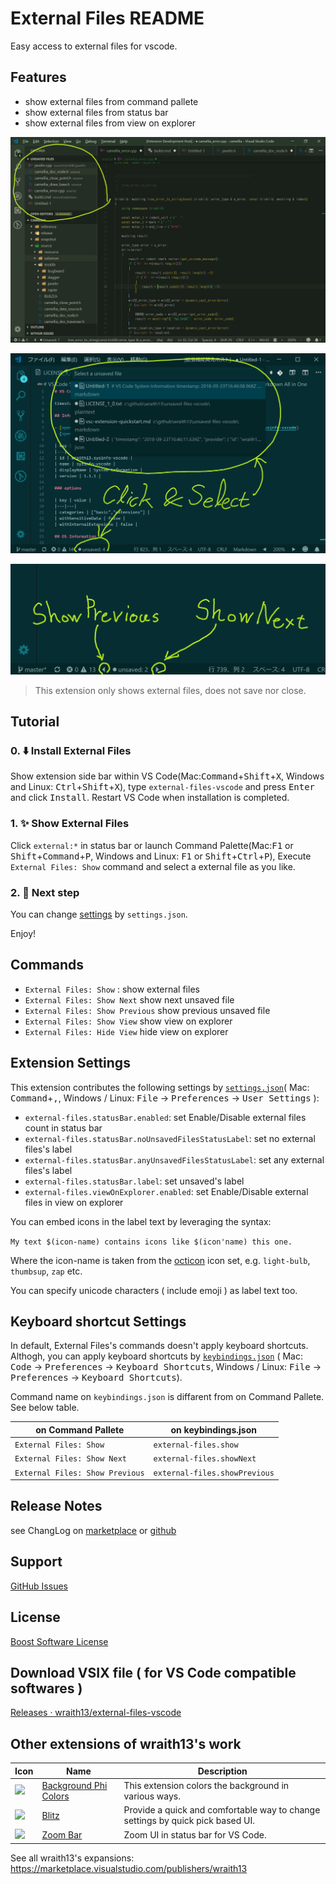 # External Files README

Easy access to external files for vscode.

## Features

* show external files from command pallete
* show external files from status bar
* show external files from view on explorer

![screen shot: View on Explorer](./images/screenshot3.png)

![screen shot: Show](./images/screenshot.png)

![screen shot: Show Next/Previous](./images/screenshot2.png)

> This extension only shows external files, does not save nor close.

## Tutorial

### 0. ⬇️ Install External Files

Show extension side bar within VS Code(Mac:<kbd>Command</kbd>+<kbd>Shift</kbd>+<kbd>X</kbd>, Windows and Linux: <kbd>Ctrl</kbd>+<kbd>Shift</kbd>+<kbd>X</kbd>), type `external-files-vscode` and press <kbd>Enter</kbd> and click <kbd>Install</kbd>. Restart VS Code when installation is completed.

### 1. ✨️ Show External Files

Click `external:*` in status bar or launch Command Palette(Mac:<kbd>F1</kbd> or <kbd>Shift</kbd>+<kbd>Command</kbd>+<kbd>P</kbd>, Windows and Linux: <kbd>F1</kbd> or <kbd>Shift</kbd>+<kbd>Ctrl</kbd>+<kbd>P</kbd>), Execute `External Files: Show` command and select a external file as you like.

### 2. 🔧 Next step

You can change [settings](#extension-settings) by `settings.json`.

Enjoy!

## Commands

* `External Files: Show` : show external files
* `External Files: Show Next` show next unsaved file
* `External Files: Show Previous` show previous unsaved file
* `External Files: Show View` show view on explorer
* `External Files: Hide View` hide view on explorer

## Extension Settings

This extension contributes the following settings by [`settings.json`](https://code.visualstudio.com/docs/customization/userandworkspace#_creating-user-and-workspace-settings)( Mac: <kbd>Command</kbd>+<kbd>,</kbd>, Windows / Linux: <kbd>File</kbd> -> <kbd>Preferences</kbd> -> <kbd>User Settings</kbd> ):

* `external-files.statusBar.enabled`: set Enable/Disable external files count in status bar
* `external-files.statusBar.noUnsavedFilesStatusLabel`: set no external files's label
* `external-files.statusBar.anyUnsavedFilesStatusLabel`: set any external files's label
* `external-files.statusBar.label`: set unsaved's label
* `external-files.viewOnExplorer.enabled`: set Enable/Disable external files in view on explorer

You can embed icons in the label text by leveraging the syntax:

`My text $(icon-name) contains icons like $(icon'name) this one.`

Where the icon-name is taken from the [octicon](https://octicons.github.com) icon set, e.g. `light-bulb`, `thumbsup`, `zap` etc.

You can specify unicode characters ( include emoji ) as label text too.

## Keyboard shortcut Settings

In default, External Files's commands doesn't apply keyboard shortcuts. Althogh,
you can apply keyboard shortcuts by [`keybindings.json`](https://code.visualstudio.com/docs/customization/keybindings#_customizing-shortcuts)
( Mac: <kbd>Code</kbd> -> <kbd>Preferences</kbd> -> <kbd>Keyboard Shortcuts</kbd>, Windows / Linux: <kbd>File</kbd> -> <kbd>Preferences</kbd> -> <kbd>Keyboard Shortcuts</kbd>).

Command name on `keybindings.json` is diffarent from on Command Pallete. See below table.

|on Command Pallete|on keybindings.json|
|-|-|
|`External Files: Show`|`external-files.show`|
|`External Files: Show Next`|`external-files.showNext`|
|`External Files: Show Previous`|`external-files.showPrevious`|

## Release Notes

see ChangLog on [marketplace](https://marketplace.visualstudio.com/items/wraith13.external-files-vscode/changelog) or [github](https://github.com/wraith13/external-files-vscode/blob/master/CHANGELOG.md)

## Support

[GitHub Issues](https://github.com/wraith13/external-files-vscode/issues)

## License

[Boost Software License](https://github.com/wraith13/external-files-vscode/blob/master/LICENSE_1_0.txt)

## Download VSIX file ( for VS Code compatible softwares )

[Releases · wraith13/external-files-vscode](https://github.com/wraith13/external-files-vscode/releases)

## Other extensions of wraith13's work

|Icon|Name|Description|
|---|---|---|
|![](https://wraith13.gallerycdn.vsassets.io/extensions/wraith13/background-phi-colors/3.1.0/1581619161244/Microsoft.VisualStudio.Services.Icons.Default) |[Background Phi Colors](https://marketplace.visualstudio.com/items?itemName=wraith13.background-phi-colors)|This extension colors the background in various ways.|
|![](https://wraith13.gallerycdn.vsassets.io/extensions/wraith13/blitz/1.10.0/1600673285404/Microsoft.VisualStudio.Services.Icons.Default) |[Blitz](https://marketplace.visualstudio.com/items?itemName=wraith13.blitz)|Provide a quick and comfortable way to change settings by quick pick based UI.|
|![](https://wraith13.gallerycdn.vsassets.io/extensions/wraith13/zoombar-vscode/1.2.1/1563089420894/Microsoft.VisualStudio.Services.Icons.Default) |[Zoom Bar](https://marketplace.visualstudio.com/items?itemName=wraith13.zoombar-vscode)|Zoom UI in status bar for VS Code.|

See all wraith13's  expansions: <https://marketplace.visualstudio.com/publishers/wraith13>
